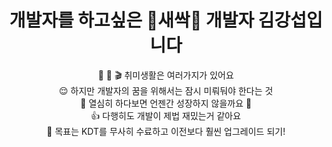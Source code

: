 # <center> 개발자를 하고싶은 🌱새싹🌱 개발자 김강섭입니다 </center>  

<center> 💪 🎹 🎬 취미생활은 여러가지가 있어요 </center> 

<center> 😌 하지만 개발자의 꿈을 위해서는 잠시 미뤄둬야 한다는 것 </center> 

<center> 🌲 열심히 하다보면 언젠간 성장하지 않을까요 🌲 </center> 

<center> 👍 다행히도 개발이 제법 재밌는거 같아요 </center> 

<center> 🎯 목표는 KDT를 무사히 수료하고 이전보다 훨씬 업그레이드 되기! </center>  
